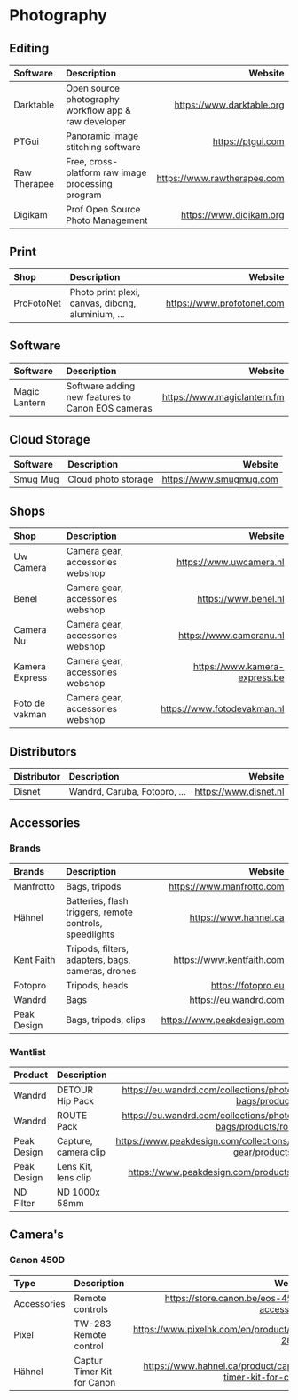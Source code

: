 # Photography

## Editing

| Software     | Description                                          | Website                     |
| :----------- | :--------------------------------------------------- | --------------------------: |
| Darktable    | Open source photography workflow app & raw developer | https://www.darktable.org   |
| PTGui        | Panoramic image stitching software                   | https://ptgui.com           |
| Raw Therapee | Free, cross-platform raw image processing program    | https://www.rawtherapee.com |
| Digikam      | Prof Open Source Photo Management                    | https://www.digikam.org     |

## Print

| Shop       | Description                                       | Website                    |
| :--------- | :------------------------------------------------ | -------------------------: |
| ProFotoNet | Photo print plexi, canvas, dibong, aluminium, ... | https://www.profotonet.com |

## Software

| Software      | Description                                       | Website                     |
| :------------ | :------------------------------------------------ | --------------------------: |
| Magic Lantern | Software adding new features to Canon EOS cameras | https://www.magiclantern.fm |

## Cloud Storage

| Software | Description         | Website                 |
| :------- | :------------------ | ----------------------: |
| Smug Mug | Cloud photo storage | https://www.smugmug.com |

## Shops

| Shop           | Description                      | Website                       |
| :------------- | :------------------------------- | ----------------------------: |
| Uw Camera      | Camera gear, accessories webshop | https://www.uwcamera.nl       |
| Benel          | Camera gear, accessories webshop | https://www.benel.nl          |
| Camera Nu      | Camera gear, accessories webshop | https://www.cameranu.nl       |
| Kamera Express | Camera gear, accessories webshop | https://www.kamera-express.be |
| Foto de vakman | Camera gear, accessories webshop | https://www.fotodevakman.nl   |

## Distributors

| Distributor | Description                  | Website               |
| :---------- | :--------------------------- | --------------------: |
| Disnet      | Wandrd, Caruba, Fotopro, ... | https://www.disnet.nl |

## Accessories

### Brands

| Brands      | Description    | Website                   |
| :---------- | :------------- | ------------------------: |
| Manfrotto   | Bags, tripods  | https://www.manfrotto.com |
| Hähnel      | Batteries, flash triggers, remote controls, speedlights | https://www.hahnel.ca |
| Kent Faith  | Tripods, filters, adapters, bags, cameras, drones | https://www.kentfaith.com |
| Fotopro     | Tripods, heads | https://fotopro.eu |
| Wandrd      | Bags           | https://eu.wandrd.com |
| Peak Design | Bags, tripods, clips | https://www.peakdesign.com |

### Wantlist 

| Product     | Description          | Website                   |
| :---------- | :------------------- | ------------------------: |
| Wandrd      | DETOUR Hip Pack      | https://eu.wandrd.com/collections/photography-bags/products/detour |
| Wandrd      | ROUTE Pack           | https://eu.wandrd.com/collections/photography-bags/products/route-pack |
| Peak Design | Capture, camera clip | https://www.peakdesign.com/collections/camera-gear/products/capture |
| Peak Design | Lens Kit, lens clip  | https://www.peakdesign.com/products/lens-kit |
| ND Filter   | ND 1000x 58mm        |                           |

## Camera's

### Canon 450D

| Type        | Description                | Website                                     |
| :---------- | :------------------------- | ------------------------------------------: |
| Accessories | Remote controls            | https://store.canon.be/eos-450d-accessories |
| Pixel       | TW-283 Remote control      | https://www.pixelhk.com/en/product/TW-283-3 |
| Hähnel      | Captur Timer Kit for Canon | https://www.hahnel.ca/product/captur-timer-kit-for-canon |